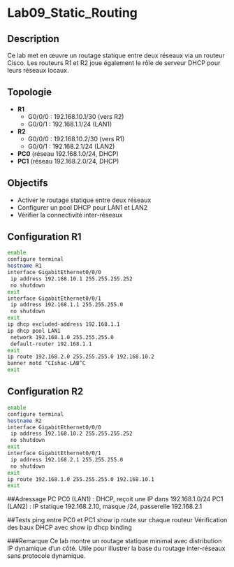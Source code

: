 # Lab09_Static_Routing

## Description  
Ce lab met en œuvre un routage statique entre deux réseaux via un routeur Cisco. Les routeurs R1 et R2 joue également le rôle de serveur DHCP pour leurs réseaux locaux.

## Topologie  
- **R1**
  - G0/0/0 : 192.168.10.1/30 (vers R2)
  - G0/0/1 : 192.168.1.1/24 (LAN1)
- **R2**
  - G0/0/0 : 192.168.10.2/30 (vers R1)
  - G0/0/1 : 192.168.2.1/24 (LAN2)
- **PC0** (réseau 192.168.1.0/24, DHCP)
- **PC1** (réseau 192.168.2.0/24, DHCP)

## Objectifs  
- Activer le routage statique entre deux réseaux
- Configurer un pool DHCP pour LAN1 et LAN2
- Vérifier la connectivité inter-réseaux

## Configuration R1
```bash
enable
configure terminal  
hostname R1  
interface GigabitEthernet0/0/0  
 ip address 192.168.10.1 255.255.255.252  
 no shutdown  
exit  
interface GigabitEthernet0/0/1  
 ip address 192.168.1.1 255.255.255.0  
 no shutdown  
exit  
ip dhcp excluded-address 192.168.1.1  
ip dhcp pool LAN1  
 network 192.168.1.0 255.255.255.0  
 default-router 192.168.1.1  
exit  
ip route 192.168.2.0 255.255.255.0 192.168.10.2  
banner motd ^CIshac-LAB^C  
exit  
```

## Configuration R2
```bash
enable
configure terminal  
hostname R2  
interface GigabitEthernet0/0/0  
 ip address 192.168.10.2 255.255.255.252  
 no shutdown  
exit  
interface GigabitEthernet0/0/1  
 ip address 192.168.2.1 255.255.255.0  
 no shutdown  
exit  
ip route 192.168.1.0 255.255.255.0 192.168.10.1  
exit  
```
##Adressage PC
PC0 (LAN1) : DHCP, reçoit une IP dans 192.168.1.0/24
PC1 (LAN2) : IP statique 192.168.2.10, masque /24, passerelle 192.168.2.1

##Tests
ping entre PC0 et PC1
show ip route sur chaque routeur
Vérification des baux DHCP avec show ip dhcp binding

###Remarque
Ce lab montre un routage statique minimal avec distribution IP dynamique d’un côté. Utile pour illustrer la base du routage inter-réseaux sans protocole dynamique.
